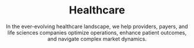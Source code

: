 ---
layout: industry
title: Healthcare
subtitle: "In the ever-evolving healthcare landscape, we help providers, payers, and life sciences companies optimize operations, enhance patient outcomes, and navigate complex market dynamics."
intro: "In the ever-evolving healthcare landscape, SLKone helps providers, payers, and life sciences companies optimize operations, enhance patient outcomes, and navigate complex market dynamics. Our deep industry knowledge, combined with our data-driven approach, enables us to deliver tangible results in this intricate sector."
landscape-title: "The Healthcare Landscape"
landscape-intro: "The healthcare industry is undergoing rapid transformation, driven by:"
landscape:
    - "Shift towards value-based care models"
    - "Increasing role of technology in healthcare delivery"
    - "Growing focus on patient experience and engagement"
    - "Rising costs and pressure for operational efficiency"
    - "Evolving regulatory landscape and reimbursement models"
landscape-conclusion: "These trends create both challenges and opportunities for healthcare organizations across all sub-sectors."
approach-title: "Our Approach"
approach-intro: "SLKone takes a holistic view of healthcare organizations, addressing challenges across operations, finance, and strategy. We leverage our cross-sector insights to bring innovative solutions to persistent industry problems. Our approach integrates:"
approach:
    - "Advanced Data Analytics: Harnessing the power of healthcare data to drive informed decision-making"
    - "Process Optimization: Streamlining operations to improve efficiency and reduce costs"
    - "Strategic Planning: Developing robust strategies to navigate market changes and drive growth"
    - "Change Management: Ensuring successful implementation and adoption of new initiatives"
    - "Financial Performance Improvement: Optimizing revenue cycles and cost structures"
why_choose:
    - "Deep understanding of healthcare ecosystem dynamics and interdependencies"
    - "Cross-functional expertise spanning operations, finance, strategy, and technology"
    - "Proven track record of delivering measurable results in complex healthcare environments"
    - "Ability to leverage cross-industry insights for innovative healthcare solutions"
    - "Data-driven approach combined with industry-specific knowledge"
    - "Collaborative working style that ensures knowledge transfer and sustainable improvements"
    - "Practical methodology that adapts to the rapidly changing healthcare landscape"
cta: "Ready to transform your healthcare organization? Contact SLKone today to learn how our tailored solutions can help you navigate industry challenges, drive operational excellence, and achieve sustainable growth in the evolving healthcare landscape."
---